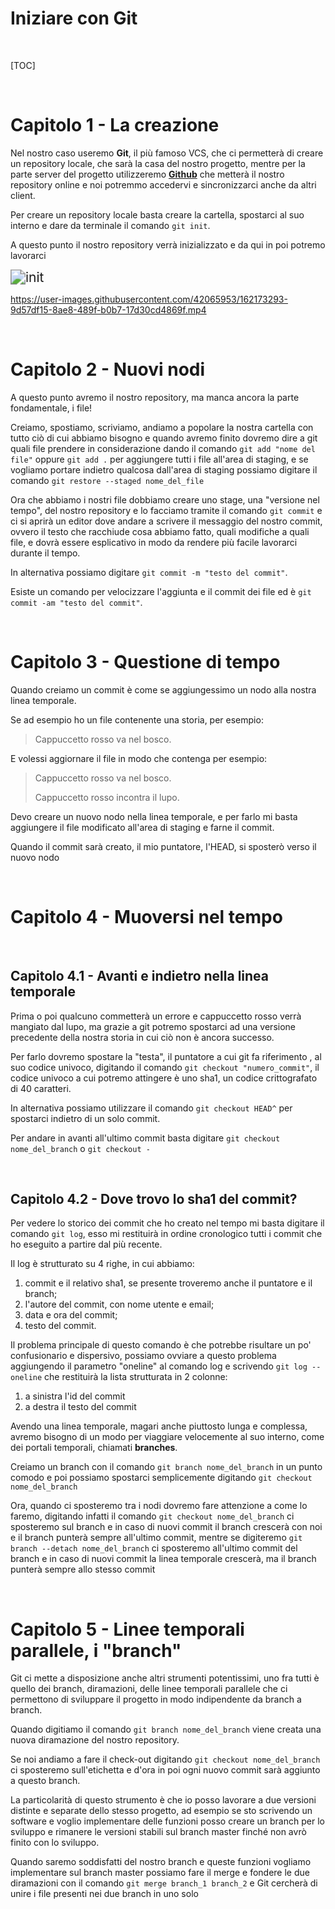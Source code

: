 # Iniziare con Git



<br>



[TOC]



<br>



# Capitolo 1 - La creazione

Nel nostro caso useremo **Git**, il più famoso VCS, che ci permetterà di creare un repository locale, che sarà la casa del nostro progetto, mentre per la parte server del progetto utilizzeremo <a href="https://github.com">**Github**</a> che metterà il nostro repository online e noi potremmo accedervi e sincronizzarci anche da altri client.

Per creare un repository locale basta creare la cartella, spostarci al suo interno e dare da terminale il comando `git init`.

A questo punto il nostro repository verrà inizializzato e da qui in poi potremo lavorarci

<img src="https://media.giphy.com/media/Qi0QUv3PYvsN49MRd5/giphy-downsized-large.gif" alt="init" style="zoom:150%;" />


https://user-images.githubusercontent.com/42065953/162173293-9d57df15-8ae8-489f-b0b7-17d30cd4869f.mp4



<br>



# Capitolo 2 - Nuovi nodi

A questo punto avremo il nostro repository, ma manca ancora la parte fondamentale, i file!

Creiamo, spostiamo, scriviamo, andiamo a popolare la nostra cartella con tutto ciò di cui abbiamo bisogno e quando avremo finito dovremo dire a git quali file prendere in considerazione dando il comando `git add "nome del file"`  oppure `git add .` per aggiungere tutti i file all'area di staging, e se vogliamo portare indietro qualcosa dall'area di staging possiamo digitare il comando `git restore --staged nome_del_file`

Ora che abbiamo i nostri file dobbiamo creare uno stage, una "versione nel tempo", del nostro repository e lo facciamo tramite il comando `git commit` e ci si aprirà un editor dove andare a scrivere il messaggio del nostro commit, ovvero il testo che racchiude cosa abbiamo fatto, quali modifiche a quali file, e dovrà essere esplicativo in modo da rendere più facile lavorarci durante il tempo. 

In alternativa possiamo digitare `git commit -m "testo del commit"`.

Esiste un comando per velocizzare l'aggiunta e il commit dei file ed è `git commit -am "testo del commit"`.



<br>



# Capitolo 3 - Questione di tempo

Quando creiamo un commit è come se aggiungessimo un nodo alla nostra linea temporale.

Se ad esempio ho un file contenente una storia, per esempio:

> Cappuccetto rosso va nel bosco.

E volessi aggiornare il file in modo che contenga per esempio:

> Cappuccetto rosso va nel bosco.
>
> Cappuccetto rosso incontra il lupo.

Devo creare un nuovo nodo nella linea temporale, e per farlo mi basta aggiungere il file modificato all'area di staging e farne il commit.

Quando il commit sarà creato, il mio puntatore, l'HEAD, si sposterò verso il nuovo nodo



<br>



# Capitolo 4 - Muoversi nel tempo

<br>

## Capitolo 4.1 - Avanti e indietro nella linea temporale

Prima o poi qualcuno commetterà un errore e cappuccetto rosso verrà mangiato dal lupo, ma grazie a git potremo spostarci ad una versione precedente della nostra storia in cui ciò non è ancora successo.

Per farlo dovremo spostare la "testa", il puntatore a cui git fa riferimento , al suo codice univoco, digitando il comando `git checkout "numero_commit"`, il codice univoco a cui potremo attingere è uno sha1, un codice crittografato di 40 caratteri.

In alternativa possiamo utilizzare il comando `git checkout HEAD^` per spostarci indietro di un solo commit.

Per andare in avanti all'ultimo commit basta digitare `git checkout nome_del_branch` o `git checkout -`

<br>

## Capitolo 4.2 - Dove trovo lo sha1 del commit?

Per vedere lo storico dei commit che ho creato nel tempo mi basta digitare il comando `git log`, esso mi restituirà in ordine cronologico tutti i commit che ho eseguito a partire dal più recente.

Il log è strutturato su 4 righe, in cui abbiamo:

1. commit e il relativo sha1, se presente troveremo anche il puntatore e il branch;
2. l'autore del commit, con nome utente e email;
3. data e ora del commit;
4. testo del commit.

Il problema principale di questo comando è che potrebbe risultare un po' confusionario e dispersivo, possiamo ovviare a questo problema aggiungendo il parametro "oneline" al comando log e scrivendo `git log --oneline` che restituirà la lista strutturata in 2 colonne:

1. a sinistra l'id del commit
2. a destra il testo del commit

Avendo una linea temporale, magari anche piuttosto lunga e complessa, avremo bisogno di un modo per viaggiare velocemente al suo interno, come dei portali temporali, chiamati **branches**.

Creiamo un branch con il comando `git branch nome_del_branch` in un punto comodo e poi possiamo spostarci semplicemente digitando `git checkout nome_del_branch`

Ora, quando ci sposteremo tra i nodi dovremo fare attenzione a come lo faremo, digitando infatti il comando `git checkout nome_del_branch` ci sposteremo sul branch e in caso di nuovi commit il branch crescerà con noi e il branch punterà sempre all'ultimo commit, mentre se digiteremo `git branch --detach nome_del_branch` ci sposteremo all'ultimo commit del branch e in caso di nuovi commit la linea temporale crescerà, ma il branch punterà sempre allo stesso commit



<br>



# Capitolo 5 - Linee temporali parallele, i "branch"

Git ci mette a disposizione anche altri strumenti potentissimi, uno fra tutti è quello dei branch, diramazioni, delle linee temporali parallele che ci permettono di sviluppare il progetto in modo indipendente da branch a branch.

Quando digitiamo il comando `git branch nome_del_branch` viene creata una nuova diramazione del nostro repository.

Se noi andiamo a fare il check-out digitando `git checkout nome_del_branch` ci sposteremo sull'etichetta e d'ora in poi ogni nuovo commit sarà aggiunto a questo branch.

La particolarità di questo strumento è che io posso lavorare a due versioni distinte e separate dello stesso progetto, ad esempio se sto scrivendo un software e voglio implementare delle funzioni posso creare un branch per lo sviluppo e rimanere le versioni stabili sul branch master finché non avrò finito con lo sviluppo.

Quando saremo soddisfatti del nostro branch e queste funzioni vogliamo implementare sul branch master possiamo fare il merge e fondere le due diramazioni con il comando `git merge branch_1 branch_2` e Git cercherà di unire i file presenti nei due branch in uno solo 

